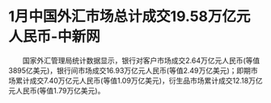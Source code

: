 # 1月中国外汇市场总计成交19.58万亿元人民币-中新网

　　国家外汇管理局统计数据显示，银行对客户市场成交2.64万亿元人民币(等值3895亿美元)，银行间市场成交16.93万亿元人民币(等值2.49万亿美元)；即期市场累计成交7.40万亿元人民币(等值1.09万亿美元)，衍生品市场累计成交12.18万亿元人民币(等值1.79万亿美元)。
